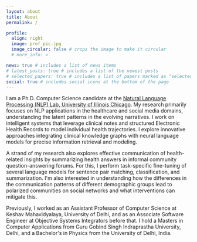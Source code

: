 ```yaml
---
layout: about
title: About
permalink: /

profile:
  align: right
  image: prof_pic.jpg
  image_circular: false # crops the image to make it circular
  # more_info: >

news: true # includes a list of news items
# latest_posts: true # includes a list of the newest posts
# selected_papers: true # includes a list of papers marked as "selected={true}"
social: true # includes social icons at the bottom of the page
---
```


I am a Ph.D. Computer Science candidate at the [Natural Language Processing (NLP) Lab, University of Illinois Chicago](https://nlp.lab.uic.edu/). My research primarily focuses on NLP applications in the healthcare and social media domains, understanding the latent patterns in the evolving narratives. I work on intelligent systems that leverage clinical notes and structured Electronic Health Records to model individual health trajectories. I explore innovative approaches integrating clinical knowledge graphs with neural language models for precise information retrieval and modeling. 

A strand of my research also explores effective communication of health-related insights by summarizing health answers in informal community question-answering forums. For this, I perform task-specific fine-tuning of several language models for sentence pair matching, classification, and summarization. I'm also interested in understanding how the differences in the communication patterns of different demographic groups lead to polarized communities on social networks and what interventions can mitigate this. 

Previously, I worked as an Assistant Professor of Computer Science at Keshav Mahavidyalaya, University of Delhi, and as an Associate Software Engineer at Objective Systems Integrators before that. I hold a Masters in Computer Applications from Guru Gobind Singh Indraprastha University, Delhi, and a Bachelor's in Physics from the University of Delhi, India.
